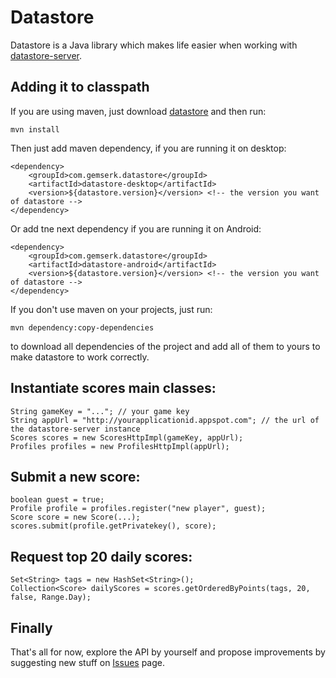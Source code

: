 Datastore
=============

Datastore is a Java library which makes life easier when working with [datastore-server][datastore-server].

Adding it to classpath
-------

If you are using maven, just download [datastore][datastore] and then run:

	mvn install

Then just add maven dependency, if you are running it on desktop:

	<dependency>
		<groupId>com.gemserk.datastore</groupId>
		<artifactId>datastore-desktop</artifactId>
		<version>${datastore.version}</version> <!-- the version you want of datastore -->
	</dependency>

Or add tne next dependency if you are running it on Android:

	<dependency>
		<groupId>com.gemserk.datastore</groupId>
		<artifactId>datastore-android</artifactId>
		<version>${datastore.version}</version> <!-- the version you want of datastore -->
	</dependency>

If you don't use maven on your projects, just run:

	mvn dependency:copy-dependencies

to download all dependencies of the project and add all of them to yours to make datastore to work correctly.

Instantiate scores main classes:
-------

	String gameKey = "..."; // your game key
	String appUrl = "http://yourapplicationid.appspot.com"; // the url of the datastore-server instance
	Scores scores = new ScoresHttpImpl(gameKey, appUrl);
	Profiles profiles = new ProfilesHttpImpl(appUrl);

Submit a new score:
-------

	boolean guest = true;
	Profile profile = profiles.register("new player", guest);
	Score score = new Score(...);
	scores.submit(profile.getPrivatekey(), score);

Request top 20 daily scores:
-------

	Set<String> tags = new HashSet<String>();
	Collection<Score> dailyScores = scores.getOrderedByPoints(tags, 20, false, Range.Day);

Finally
-------

That's all for now, explore the API by yourself and propose improvements by suggesting new stuff on [Issues][issues] page. 

[issues]: https://github.com/gemserk/datastore/issues
[datastore]: git://github.com/gemserk/datastore.git
[datastore-server]: https://github.com/gemserk/datastore-server
